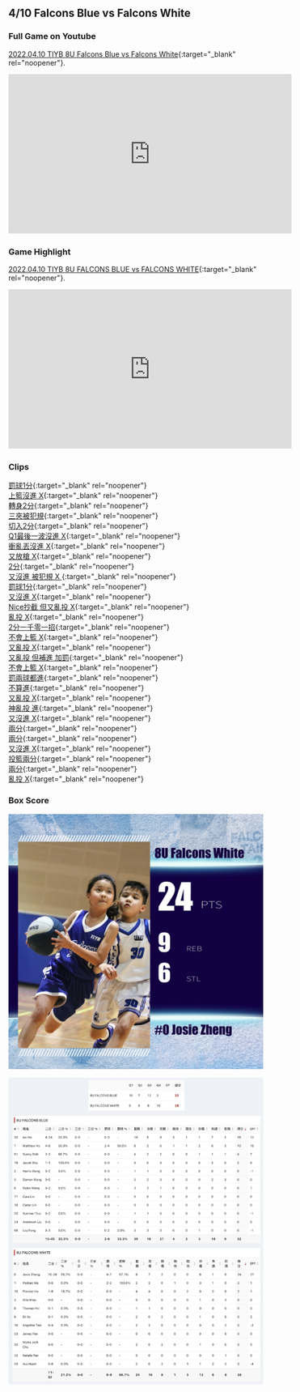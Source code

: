 ## 4/10 Falcons Blue vs Falcons White

### Full Game on Youtube
[2022.04.10 TIYB 8U Falcons Blue vs Falcons White](https://www.youtube.com/watch?v=HXuD6U_oMGw){:target="_blank" rel="noopener"}.
<iframe width="560" height="315" src="https://www.youtube.com/embed/HXuD6U_oMGw" title="YouTube video player" frameborder="0" allow="accelerometer; autoplay; clipboard-write; encrypted-media; gyroscope; picture-in-picture" allowfullscreen></iframe>

### Game Highlight
[2022.04.10 TIYB 8U FALCONS BLUE vs FALCONS WHITE](https://www.youtube.com/watch?v=lbYtDM2AT3A){:target="_blank" rel="noopener"}.
<iframe width="560" height="315" src="https://www.youtube.com/embed/lbYtDM2AT3A" title="YouTube video player" frameborder="0" allow="accelerometer; autoplay; clipboard-write; encrypted-media; gyroscope; picture-in-picture" allowfullscreen></iframe>

### Clips
[罰球1分](https://youtu.be/HXuD6U_oMGw?t=432){:target="_blank" rel="noopener"}<br>
[上籃沒進 X](https://youtu.be/HXuD6U_oMGw?t=605 ){:target="_blank" rel="noopener"}<br>
[轉身2分](https://youtu.be/HXuD6U_oMGw?t=718 ){:target="_blank" rel="noopener"}<br>
[三夾被犯規](https://youtu.be/HXuD6U_oMGw?t=740 ){:target="_blank" rel="noopener"}<br>
[切入2分](https://youtu.be/HXuD6U_oMGw?t=911 ){:target="_blank" rel="noopener"}<br>
[Q1最後一波沒進 X](https://youtu.be/HXuD6U_oMGw?t=966 ){:target="_blank" rel="noopener"}<br>
[衝亂丟沒進 X](https://youtu.be/HXuD6U_oMGw?t=1407 ){:target="_blank" rel="noopener"}<br>
[又放槍 X](https://youtu.be/HXuD6U_oMGw?t=1462 ){:target="_blank" rel="noopener"}<br>
[2分](https://youtu.be/HXuD6U_oMGw?t=1571 ){:target="_blank" rel="noopener"}<br>
[又沒進 被犯規 X ](https://youtu.be/HXuD6U_oMGw?t=1621 ){:target="_blank" rel="noopener"}<br>
[罰球1分](https://youtu.be/HXuD6U_oMGw?t=1657 ){:target="_blank" rel="noopener"}<br>
[又沒進 X](https://youtu.be/HXuD6U_oMGw?t=1724 ){:target="_blank" rel="noopener"}<br>
[Nice抄截 但又亂投 X](https://youtu.be/HXuD6U_oMGw?t=1784 ){:target="_blank" rel="noopener"}<br>
[亂投 X](https://youtu.be/HXuD6U_oMGw?t=2054 ){:target="_blank" rel="noopener"}<br>
[2分一千零一招](https://youtu.be/HXuD6U_oMGw?t=2130 ){:target="_blank" rel="noopener"}<br>
[不會上籃 X](https://youtu.be/HXuD6U_oMGw?t=2195 ){:target="_blank" rel="noopener"}<br>
[又亂投 X](https://youtu.be/HXuD6U_oMGw?t=2212 ){:target="_blank" rel="noopener"}<br>
[又亂投 但補進 加罰](https://youtu.be/HXuD6U_oMGw?t=2299 ){:target="_blank" rel="noopener"}<br>
[不會上籃 X](https://youtu.be/HXuD6U_oMGw?t=2464 ){:target="_blank" rel="noopener"}<br>
[罰兩球都進](https://youtu.be/HXuD6U_oMGw?t=2544 ){:target="_blank" rel="noopener"}<br>
[不算進](https://youtu.be/HXuD6U_oMGw?t=2602 ){:target="_blank" rel="noopener"}<br>
[又亂投 X](https://youtu.be/HXuD6U_oMGw?t=2689 ){:target="_blank" rel="noopener"}<br>
[神亂投 進](https://youtu.be/HXuD6U_oMGw?t=2908 ){:target="_blank" rel="noopener"}<br>
[又沒進 X](https://youtu.be/HXuD6U_oMGw?t=3022 ){:target="_blank" rel="noopener"}<br>
[兩分](https://youtu.be/HXuD6U_oMGw?t=3120 ){:target="_blank" rel="noopener"}<br>
[兩分](https://youtu.be/HXuD6U_oMGw?t=3162 ){:target="_blank" rel="noopener"}<br>
[又沒進 X](https://youtu.be/HXuD6U_oMGw?t=3375 ){:target="_blank" rel="noopener"}<br>
[投籃兩分](https://youtu.be/HXuD6U_oMGw?t=3453 ){:target="_blank" rel="noopener"}<br>
[兩分](https://youtu.be/HXuD6U_oMGw?t=3560 ){:target="_blank" rel="noopener"}<br>
[亂投 X](https://youtu.be/HXuD6U_oMGw?t=3635 ){:target="_blank" rel="noopener"}<br>

### Box Score
![Image](assets/0410score.jpg)

![Image](assets/0410box.jpg)
